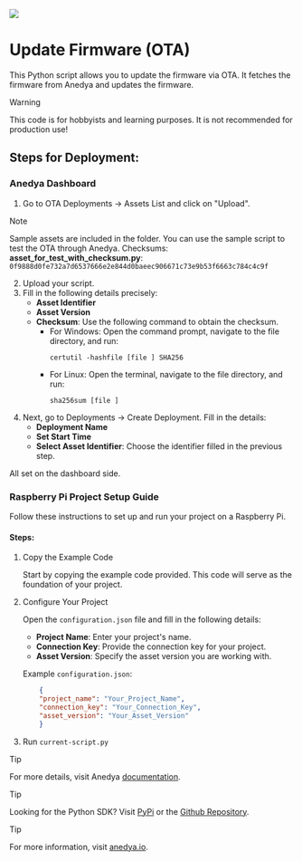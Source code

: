 [<img src="https://img.shields.io/badge/Anedya-Documentation-blue?style=for-the-badge">](https://docs.anedya.io?utm_source=github&utm_medium=link&utm_campaign=github-examples&utm_content=pi)

# Update Firmware (OTA)

This Python script allows you to update the firmware via OTA. It fetches the firmware from Anedya and updates the firmware.

> [!WARNING]
> This code is for hobbyists and learning purposes. It is not recommended for production use!

## Steps for Deployment:
### Anedya Dashboard
1. Go to OTA Deployments -> Assets List and click on "Upload".
> [!NOTE]
> Sample assets are included in the folder. You can use the sample script to test the OTA through Anedya.
> Checksums:
> **asset_for_test_with_checksum.py**: `0f9888d0fe732a7d6537666e2e844d0baeec906671c73e9b53f6663c784c4c9f`

2. Upload your script.
3. Fill in the following details precisely:
    - **Asset Identifier**
    - **Asset Version**
    - **Checksum**: Use the following command to obtain the checksum.
        - For Windows:
            Open the command prompt, navigate to the file directory, and run:
            ```
            certutil -hashfile [file ] SHA256
            ```
        - For Linux:
            Open the terminal, navigate to the file directory, and run:
            ```
            sha256sum [file ]
            ```
4. Next, go to Deployments -> Create Deployment. Fill in the details:
    - **Deployment Name**
    - **Set Start Time**
    - **Select Asset Identifier**: Choose the identifier filled in the previous step.

All set on the dashboard side.

### Raspberry Pi Project Setup Guide
Follow these instructions to set up and run your project on a Raspberry Pi.

#### Steps:

1. Copy the Example Code

    Start by copying the example code provided. This code will serve as the foundation of your project.

2. Configure Your Project

    Open the `configuration.json` file and fill in the following details:
    - **Project Name**: Enter your project's name.
    - **Connection Key**: Provide the connection key for your project.
    - **Asset Version**: Specify the asset version you are working with.

    Example `configuration.json`:
    ```json
        {
        "project_name": "Your_Project_Name",
        "connection_key": "Your_Connection_Key",
        "asset_version": "Your_Asset_Version"
        }
3. Run `current-script.py`

> [!TIP]
> For more details, visit Anedya [documentation](https://docs.anedya.io?utm_source=github&utm_medium=link&utm_campaign=github-examples&utm_content=pi).

> [!TIP]
> Looking for the Python SDK? Visit [PyPi](https://pypi.org/project/anedya-dev-sdk/) or the [Github Repository](https://github.com/anedyaio/anedya-dev-sdk-pyhton).

> [!TIP]
> For more information, visit [anedya.io](https://anedya.io/?utm_source=github&utm_medium=link&utm_campaign=github-examples&utm_content=pi).
